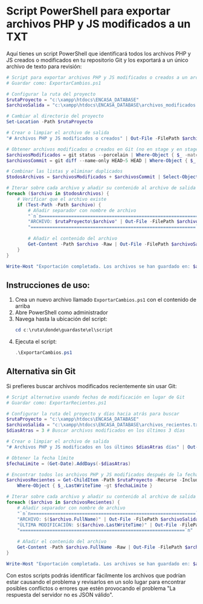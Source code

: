 # Script PowerShell para exportar archivos PHP y JS modificados a un TXT

Aquí tienes un script PowerShell que identificará todos los archivos PHP y JS creados o modificados en tu repositorio Git y los exportará a un único archivo de texto para revisión:

````powershell
# Script para exportar archivos PHP y JS modificados o creados a un archivo TXT
# Guardar como: ExportarCambios.ps1

# Configurar la ruta del proyecto
$rutaProyecto = "c:\xampp\htdocs\ENCASA_DATABASE"
$archivoSalida = "c:\xampp\htdocs\ENCASA_DATABASE\archivos_modificados.txt"

# Cambiar al directorio del proyecto
Set-Location -Path $rutaProyecto

# Crear o limpiar el archivo de salida
"# Archivos PHP y JS modificados o creados" | Out-File -FilePath $archivoSalida

# Obtener archivos modificados o creados en Git (no en stage y en stage)
$archivosModificados = git status --porcelain | Where-Object { $_ -match "^\s*[AM].*\.(php|js)$" } | ForEach-Object { $_.Substring(2).Trim() }
$archivosCommit = git diff --name-only HEAD~5 HEAD | Where-Object { $_ -match "\.(php|js)$" }

# Combinar las listas y eliminar duplicados
$todosArchivos = $archivosModificados + $archivosCommit | Select-Object -Unique

# Iterar sobre cada archivo y añadir su contenido al archivo de salida
foreach ($archivo in $todosArchivos) {
    # Verificar que el archivo existe
    if (Test-Path -Path $archivo) {
        # Añadir separador con nombre de archivo
        "`n`n=============================================================`n" | Out-File -FilePath $archivoSalida -Append
        "ARCHIVO: $rutaProyecto\$archivo" | Out-File -FilePath $archivoSalida -Append
        "=============================================================`n" | Out-File -FilePath $archivoSalida -Append
        
        # Añadir el contenido del archivo
        Get-Content -Path $archivo -Raw | Out-File -FilePath $archivoSalida -Append
    }
}

Write-Host "Exportación completada. Los archivos se han guardado en: $archivoSalida"
````

## Instrucciones de uso:

1. Crea un nuevo archivo llamado `ExportarCambios.ps1` con el contenido de arriba
2. Abre PowerShell como administrador
3. Navega hasta la ubicación del script:
   ```powershell
   cd c:\ruta\donde\guardaste\el\script
   ```
4. Ejecuta el script:
   ```powershell
   .\ExportarCambios.ps1
   ```

## Alternativa sin Git

Si prefieres buscar archivos modificados recientemente sin usar Git:

````powershell
# Script alternativo usando fechas de modificación en lugar de Git
# Guardar como: ExportarRecientes.ps1

# Configurar la ruta del proyecto y días hacia atrás para buscar
$rutaProyecto = "c:\xampp\htdocs\ENCASA_DATABASE"
$archivoSalida = "c:\xampp\htdocs\ENCASA_DATABASE\archivos_recientes.txt"
$diasAtras = 3 # Buscar archivos modificados en los últimos 3 días

# Crear o limpiar el archivo de salida
"# Archivos PHP y JS modificados en los últimos $diasAtras días" | Out-File -FilePath $archivoSalida

# Obtener la fecha límite
$fechaLimite = (Get-Date).AddDays(-$diasAtras)

# Encontrar todos los archivos PHP y JS modificados después de la fecha límite
$archivosRecientes = Get-ChildItem -Path $rutaProyecto -Recurse -Include "*.php","*.js" | 
    Where-Object { $_.LastWriteTime -gt $fechaLimite }

# Iterar sobre cada archivo y añadir su contenido al archivo de salida
foreach ($archivo in $archivosRecientes) {
    # Añadir separador con nombre de archivo
    "`n`n=============================================================`n" | Out-File -FilePath $archivoSalida -Append
    "ARCHIVO: $($archivo.FullName)" | Out-File -FilePath $archivoSalida -Append
    "ÚLTIMA MODIFICACIÓN: $($archivo.LastWriteTime)" | Out-File -FilePath $archivoSalida -Append
    "=============================================================`n" | Out-File -FilePath $archivoSalida -Append
    
    # Añadir el contenido del archivo
    Get-Content -Path $archivo.FullName -Raw | Out-File -FilePath $archivoSalida -Append
}

Write-Host "Exportación completada. Los archivos se han guardado en: $archivoSalida"
````

Con estos scripts podrás identificar fácilmente los archivos que podrían estar causando el problema y revisarlos en un solo lugar para encontrar posibles conflictos o errores que estén provocando el problema "La respuesta del servidor no es JSON válido".